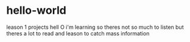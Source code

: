 # hello-world
leason 1 projects
hell O i'm learning so theres 
not so much to listen but theres a
lot to read and leason to catch mass
information
